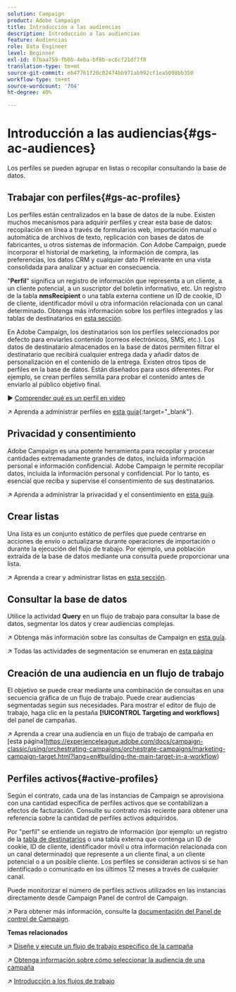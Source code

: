 ```yaml
---
solution: Campaign
product: Adobe Campaign
title: Introducción a las audiencias
description: Introducción a las audiencias
feature: Audiencias
role: Data Engineer
level: Beginner
exl-id: 07baa759-fb0b-4eba-bf8b-ec6cf21df7f8
translation-type: tm+mt
source-git-commit: eb47761f20c02474bb971ab992cf1ea5098bb350
workflow-type: tm+mt
source-wordcount: '704'
ht-degree: 40%

---
```


# Introducción a las audiencias{#gs-ac-audiences}

Los perfiles se pueden agrupar en listas o recopilar consultando la base de datos.

## Trabajar con perfiles{#gs-ac-profiles}

Los perfiles están centralizados en la base de datos de la nube. Existen muchos mecanismos para adquirir perfiles y crear esta base de datos: recopilación en línea a través de formularios web, importación manual o automática de archivos de texto, replicación con bases de datos de fabricantes, u otros sistemas de información. Con Adobe Campaign, puede incorporar el historial de marketing, la información de compra, las preferencias, los datos CRM y cualquier dato PI relevante en una vista consolidada para analizar y actuar en consecuencia.

&quot;**Perfil**&quot; significa un registro de información que representa a un cliente, a un cliente potencial, a un suscriptor del boletín informativo, etc.
Un registro de la tabla **nmsRecipient** o una tabla externa contiene un ID de cookie, ID de cliente, identificador móvil u otra información relacionada con un canal determinado. Obtenga más información sobre los perfiles integrados y las tablas de destinatarios en [esta sección](../dev/datamodel.md#ootb-profiles).

En Adobe Campaign, los destinatarios son los perfiles seleccionados por defecto para enviarles contenido (correos electrónicos, SMS, etc.). Los datos de destinatario almacenados en la base de datos permiten filtrar el destinatario que recibirá cualquier entrega dada y añadir datos de personalización en el contenido de la entrega. Existen otros tipos de perfiles en la base de datos. Están diseñados para usos diferentes. Por ejemplo, se crean perfiles semilla para probar el contenido antes de enviarlo al público objetivo final.

:arrow_forward: [Comprender qué es un perfil en video](https://video.tv.adobe.com/v/35611?quality=12)

:arrow_upper_right: Aprenda a administrar perfiles en [esta guía](https://experienceleague.adobe.com/docs/campaign-classic/using/getting-started/profile-management/about-profiles.html{{){:target=&quot;_blank&quot;}.

## Privacidad y consentimiento

Adobe Campaign es una potente herramienta para recopilar y procesar cantidades extremadamente grandes de datos, incluida información personal e información confidencial. Adobe Campaign le permite recopilar datos, incluida la información personal y confidencial. Por lo tanto, es esencial que reciba y supervise el consentimiento de sus destinatarios.

:arrow_upper_right: Aprenda a administrar la privacidad y el consentimiento en [esta guía](https://experienceleague.corp.adobe.com/docs/campaign-classic/using/getting-started/privacy/privacy-and-recommendations.html).


## Crear listas

Una lista es un conjunto estático de perfiles que puede centrarse en acciones de envío o actualizarse durante operaciones de importación o durante la ejecución del flujo de trabajo. Por ejemplo, una población extraída de la base de datos mediante una consulta puede proporcionar una lista.

:arrow_upper_right: Aprenda a crear y administrar listas en [esta sección](https://experienceleague.adobe.com/docs/campaign-classic/using/getting-started/profile-management/creating-and-managing-lists.html).

## Consultar la base de datos

Utilice la actividad **Query** en un flujo de trabajo para consultar la base de datos, segmentar los datos y crear audiencias complejas.

:arrow_upper_right: Obtenga más información sobre las consultas de Campaign en [esta guía](https://experienceleague.adobe.com/docs/campaign-classic/using/automating-with-workflows/introduction/targeting-data.html).

:arrow_upper_right: Todas las actividades de segmentación se enumeran en [esta página](https://experienceleague.adobe.com/docs/campaign-classic/using/automating-with-workflows/targeting-activities/about-targeting-activities.html)

## Creación de una audiencia en un flujo de trabajo

El objetivo se puede crear mediante una combinación de consultas en una secuencia gráfica de un flujo de trabajo. Puede crear audiencias segmentadas según sus necesidades. Para mostrar el editor de flujo de trabajo, haga clic en la pestaña **[!UICONTROL Targeting and workflows]** del panel de campañas.

:arrow_upper_right: Aprenda a crear una audiencia en un flujo de trabajo de campaña en [esta página]https://experienceleague.adobe.com/docs/campaign-classic/using/orchestrating-campaigns/orchestrate-campaigns/marketing-campaign-target.html?lang=en#building-the-main-target-in-a-workflow)


## Perfiles activos{#active-profiles}

Según el contrato, cada una de las instancias de Campaign se aprovisiona con una cantidad específica de perfiles activos que se contabilizan a efectos de facturación. Consulte su contrato más reciente para obtener una referencia sobre la cantidad de perfiles activos adquiridos.

Por &quot;perfil&quot; se entiende un registro de información (por ejemplo: un registro de la [tabla de destinatarios](../dev/datamodel.md) o una tabla externa que contenga un ID de cookie, ID de cliente, identificador móvil u otra información relacionada con un canal determinado) que represente a un cliente final, a un cliente potencial o a un posible cliente. Los perfiles se consideran activos si se han identificado o comunicado en los últimos 12 meses a través de cualquier canal.

Puede monitorizar el número de perfiles activos utilizados en las instancias directamente desde Campaign Panel de control de Campaign.

:arrow_upper_right: Para obtener más información, consulte la [documentación del Panel de control de Campaign](https://docs.adobe.com/content/help/es/control-panel/using/performance-monitoring/active-profiles-monitoring.html).


**Temas relacionados**

:arrow_upper_right: [Diseñe y ejecute un flujo de trabajo específico de la campaña](https://experienceleague.adobe.com/docs/campaign-classic/using/automating-with-workflows/introduction/building-a-workflow.html)

:arrow_upper_right: [Obtenga información sobre cómo seleccionar la audiencia de una campaña](https://experienceleague.adobe.com/docs/campaign-classic/using/orchestrating-campaigns/orchestrate-campaigns/marketing-campaign-target.html)

:arrow_upper_right: [Introducción a los flujos de trabajo](https://experienceleague.adobe.com/docs/campaign-classic/using/automating-with-workflows/introduction/about-workflows.html)
